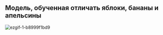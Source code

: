 
## Модель, обученная отличать яблоки, бананы и апельсины
![ezgif-1-b8999f1bd9](https://user-images.githubusercontent.com/66304507/229984601-626e9707-17ef-4838-b9d1-76fc4a9b754b.gif)
